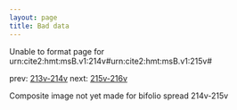 ```yaml
---
layout: page
title: Bad data
---
```


Unable to format page for urn:cite2:hmt:msB.v1:214v#urn:cite2:hmt:msB.v1:215v#

prev: [213v-214v](../213v-214v/) next: [215v-216v](../215v-216v/)

Composite image not yet made for bifolio spread 214v-215v


